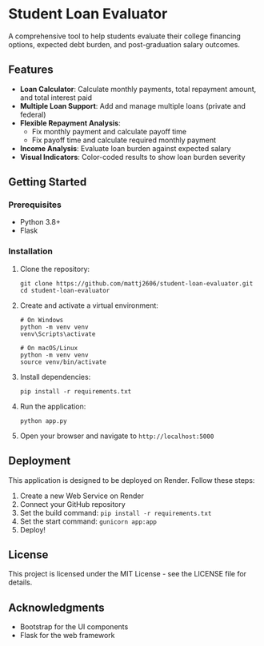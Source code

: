 # Student Loan Evaluator

A comprehensive tool to help students evaluate their college financing options, expected debt burden, and post-graduation salary outcomes.

## Features

- **Loan Calculator**: Calculate monthly payments, total repayment amount, and total interest paid
- **Multiple Loan Support**: Add and manage multiple loans (private and federal)
- **Flexible Repayment Analysis**: 
  - Fix monthly payment and calculate payoff time
  - Fix payoff time and calculate required monthly payment
- **Income Analysis**: Evaluate loan burden against expected salary
- **Visual Indicators**: Color-coded results to show loan burden severity

## Getting Started

### Prerequisites

- Python 3.8+
- Flask

### Installation

1. Clone the repository:
   ```
   git clone https://github.com/mattj2606/student-loan-evaluator.git
   cd student-loan-evaluator
   ```

2. Create and activate a virtual environment:
   ```
   # On Windows
   python -m venv venv
   venv\Scripts\activate
   
   # On macOS/Linux
   python -m venv venv
   source venv/bin/activate
   ```

3. Install dependencies:
   ```
   pip install -r requirements.txt
   ```

4. Run the application:
   ```
   python app.py
   ```

5. Open your browser and navigate to `http://localhost:5000`

## Deployment

This application is designed to be deployed on Render. Follow these steps:

1. Create a new Web Service on Render
2. Connect your GitHub repository
3. Set the build command: `pip install -r requirements.txt`
4. Set the start command: `gunicorn app:app`
5. Deploy!

## License

This project is licensed under the MIT License - see the LICENSE file for details.

## Acknowledgments

- Bootstrap for the UI components
- Flask for the web framework 